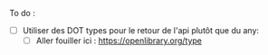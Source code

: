 To do :

- [ ] Utiliser des DOT types pour le retour de l'api plutôt que du any:
  - [ ] Aller fouiller ici : https://openlibrary.org/type
